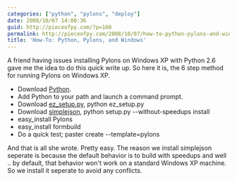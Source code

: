 ```yaml
---
categories: ["python", "pylons", "deploy"]
date: 2008/10/07 14:00:36
guid: http://pieceofpy.com/?p=160
permalink: http://pieceofpy.com/2008/10/07/how-to-python-pylons-and-windows/
title: 'How-To: Python, Pylons, and Windows'
---
```

A friend having issues installing Pylons on Windows XP with Python 2.6 gave me the idea to do this quick write up. So here it is, the 6 step method for running Pylons on Windows XP.
<ul>
	<li>Download <a href="http://python.org">Python</a>.</li>
	<li>Add Python to your path and launch a command prompt.</li>
	<li>Download <a href="http://peak.telecommunity.com/DevCenter/EasyInstall">ez_setup.py</a>, python ez_setup.py</li>
	<li>Download <a href="http://pypi.python.org/pypi/simplejson">simplejson</a>, python setup.py --without-speedups install</li>
	<li>easy_install Pylons</li>
        <li>easy_install formbuild</li>
	<li>Do a quick test; paster create --template=pylons</li>
</ul>
And that is all she wrote. Pretty easy. The reason we install simplejson seperate is because the default behavior is to build with speedups and well .. by default, that behavior won't work on a standard Windows XP machine. So we install it seperate to avoid any conflicts.





